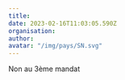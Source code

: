 ```yaml
---
title: 
date: 2023-02-16T11:03:05.590Z
organisation: 
author: 
avatar: "/img/pays/SN.svg"
---
```


Non au 3ème mandat